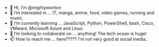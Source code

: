- 👋 Hi, I’m @mightywonton
- 👀 I’m interested in ... IT, manga, anime, food, video games, running and music.
- 🌱 I’m currently learning ... JavaScript, Python, PowerShell, bash, Cisco, VMware, Microsoft Azure and Linux.
- 💞️ I’m looking to collaborate on ... anything! The tech ocean is huge!
- 📫 How to reach me ... here????? I'm not very good at social media..

<!---
mightywonton/mightywonton is a ✨ special ✨ repository because its `README.md` (this file) appears on your GitHub profile.
You can click the Preview link to take a look at your changes.
--->
